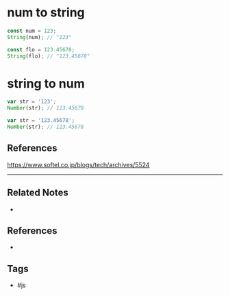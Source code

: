# num to string
```js
const num = 123;
String(num); // "123"

const flo = 123.45678;
String(flo); // "123.45678"
```

# string to num
```js
var str = '123';
Number(str); // 123.45678

var str = '123.45678';
Number(str); // 123.45678
```

## References
https://www.softel.co.jp/blogs/tech/archives/5524

---
## Related Notes
- 

## References
- 

## Tags
- #js